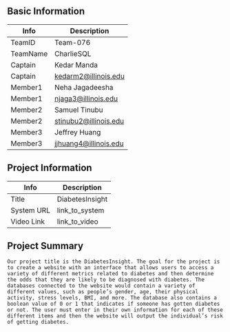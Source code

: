 
## Basic Information

|   Info      |        Description     |
| ----------- | ---------------------- |
| TeamID      |        Team-076        |
| TeamName    |      CharlieSQL        |
| Captain     |       Kedar Manda      |
| Captain     |  kedarm2@illinois.edu  |
| Member1     |  Neha Jagadeesha       |
| Member1     |   njaga3@illinois.edu  |
| Member2     |     Samuel Tinubu      |
| Member2     |  stinubu2@illinois.edu |
| Member3     |      Jeffrey Huang     |
| Member3     |  jjhuang4@illinois.edu |

## Project Information

|   Info      |        Description     |
| ----------- | ---------------------- |
|  Title      |     DiabetesInsight    |
| System URL  |      link_to_system    |
| Video Link  |      link_to_video     |

## Project Summary
	Our project title is the DiabetesInsight. The goal for the project is to create a website with an interface that allows users to access a variety of different metrics related to diabetes and then determine the odds that they are likely to be diagnosed with diabetes. The databases connected to the website would contain a variety of different values, such as people’s gender, age, their physical activity, stress levels, BMI, and more. The database also contains a boolean value of 0 or 1 that indicates if someone has gotten diabetes or not. The user must enter in their own information for each of these different items and then the website will output the individual’s risk of getting diabetes.
